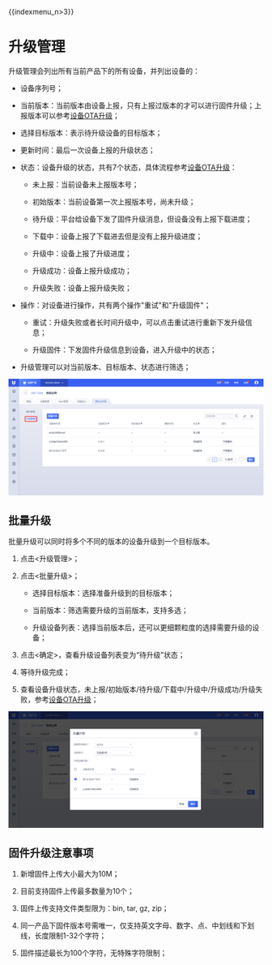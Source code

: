 {{indexmenu_n>3}}

# 升级管理

升级管理会列出所有当前产品下的所有设备，并列出设备的：

- 设备序列号；

- 当前版本：当前版本由设备上报，只有上报过版本的才可以进行固件升级；上报版本可以参考[设备OTA升级](../../device_develop_guide/ota)；

- 选择目标版本：表示待升级设备的目标版本；

- 更新时间：最后一次设备上报的升级状态；

- 状态：设备升级的状态，共有7个状态，具体流程参考[设备OTA升级](../../device_develop_guide/ota)：

  - 未上报：当前设备未上报版本号；

  - 初始版本：当前设备第一次上报版本号，尚未升级；

  - 待升级：平台给设备下发了固件升级消息，但设备没有上报下载进度；

  - 下载中：设备上报了下载进去但是没有上报升级进度；

  - 升级中：设备上报了升级进度；

  - 升级成功：设备上报升级成功；

  - 升级失败：设备上报升级失败；

- 操作：对设备进行操作，共有两个操作"重试"和"升级固件"；

  - 重试：升级失败或者长时间升级中，可以点击重试进行重新下发升级信息；

  - 升级固件：下发固件升级信息到设备，进入升级中的状态；

- 升级管理可以对当前版本、目标版本、状态进行筛选；


![升级管理](../../images/升级管理.png)



## 批量升级

批量升级可以同时将多个不同的版本的设备升级到一个目标版本。

1. 点击<升级管理>；

2. 点击<批量升级>；

   - 选择目标版本：选择准备升级到的目标版本；

   - 当前版本：筛选需要升级的当前版本，支持多选；

   - 升级设备列表：选择当前版本后，还可以更细颗粒度的选择需要升级的设备；

3. 点击<确定>，查看升级设备列表变为“待升级”状态；

4. 等待升级完成；

5. 查看设备升级状态，未上报/初始版本/待升级/下载中/升级中/升级成功/升级失败，参考[设备OTA升级](../../device_develop_guide/ota)；


![批量升级](../../images/批量升级.png)



## 固件升级注意事项

1. 新增固件上传大小最大为10M；

2. 目前支持固件上传最多数量为10个；

3. 固件上传支持文件类型限为：bin, tar, gz, zip；

4. 同一产品下固件版本号需唯一，仅支持英文字母、数字、点、中划线和下划线，长度限制1-32个字符；

5. 固件描述最长为100个字符，无特殊字符限制；